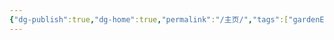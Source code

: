 ```yaml
---
{"dg-publish":true,"dg-home":true,"permalink":"/主页/","tags":["gardenEntry"],"dgPassFrontmatter":true,"created":"2025-04-23T19:33:43.050+08:00","updated":"2025-04-23T20:18:20.000+08:00"}
---
```



